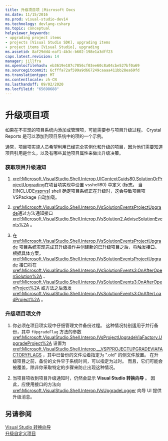 ```yaml
---
title: 升级项目项 |Microsoft Docs
ms.date: 11/15/2016
ms.prod: visual-studio-dev14
ms.technology: devlang-csharp
ms.topic: conceptual
helpviewer_keywords:
- upgrading project items
- projects [Visual Studio SDK], upgrading items
- project items [Visual Studio], upgrading
ms.assetid: 8af29dd4-eaf1-4b3c-b602-198e1a3dff23
caps.latest.revision: 14
manager: jillfra
ms.openlocfilehash: eb3619e187c7856cf03ee60c8a04cbe527bf0a69
ms.sourcegitcommit: 6cfffa72af599a9d667249caaaa411bb28ea69fd
ms.translationtype: MT
ms.contentlocale: zh-CN
ms.lasthandoff: 09/02/2020
ms.locfileid: "65698688"
---
```

# <a name="upgrading-project-items"></a>升级项目项
如果在不实现的项目系统内添加或管理项，可能需要参与项目升级过程。 Crystal Reports 是可以添加到项目系统中的项的一个示例。  
  
 通常，项目项实施人员希望利用已经完全实例化和升级的项目，因为他们需要知道项目引用是什么，以及有哪些其他项目属性来做出升级决策。  
  
### <a name="to-get-the-project-upgrade-notification"></a>获取项目升级通知  
  
1. <xref:Microsoft.VisualStudio.Shell.Interop.UIContextGuids80.SolutionOrProjectUpgrading>在项目项实现中设置 vsshell80) 中定义 (标志。 当 [!INCLUDE[vsprvs](../includes/vsprvs-md.md)] shell 确定项目系统正在升级时，这会导致项目项 VSPackage 自动加载。  
  
2. <xref:Microsoft.VisualStudio.Shell.Interop.IVsSolutionEventsProjectUpgrade>通过方法通知接口 <xref:Microsoft.VisualStudio.Shell.Interop.IVsSolution2.AdviseSolutionEvents%2A> 。  
  
3. 在 <xref:Microsoft.VisualStudio.Shell.Interop.IVsSolutionEventsProjectUpgrade> 项目系统实现完成其升级操作并创建新的已升级项目之后，将触发接口。 根据具体方案， <xref:Microsoft.VisualStudio.Shell.Interop.IVsSolutionEventsProjectUpgrade> 接口将在 <xref:Microsoft.VisualStudio.Shell.Interop.IVsSolutionEvents3.OnAfterOpenSolution%2A> 、 <xref:Microsoft.VisualStudio.Shell.Interop.IVsSolutionEvents3.OnAfterOpenProject%2A> 或方法之后激发 <xref:Microsoft.VisualStudio.Shell.Interop.IVsSolutionEvents3.OnAfterLoadProject%2A> 。  
  
### <a name="to-upgrade-the-project-item-files"></a>升级项目项文件  
  
1. 你必须在项目项实现中仔细管理文件备份过程。 这种情况特别适用于并行备份，其中 `fUpgradeFlag` 方法的参数 <xref:Microsoft.VisualStudio.Shell.Interop.IVsProjectUpgradeViaFactory.UpgradeProject%2A> 设置为 <xref:Microsoft.VisualStudio.Shell.Interop.__VSPPROJECTUPGRADEVIAFACTORYFLAGS> ，其中已备份的文件沿着指定为 ".old" 的侧文件放置。 在升级项目之前，备份的文件早于系统时间，可以指定为过时。 而且，它们可能会被覆盖，除非你采取特定的步骤来防止出现这种情况。  
  
2. 当项目项收到项目升级通知时，仍然会显示 **Visual Studio 转换向导** 。 因此，应使用接口的方法向 <xref:Microsoft.VisualStudio.Shell.Interop.IVsUpgradeLogger> 向导 UI 提供升级消息。  
  
## <a name="see-also"></a>另请参阅  
 [Visual Studio 转换向导](https://msdn.microsoft.com/4acfd30e-c192-4184-a86f-2da5e4c3d83c)   
 [升级自定义项目](../misc/upgrading-custom-projects.md)